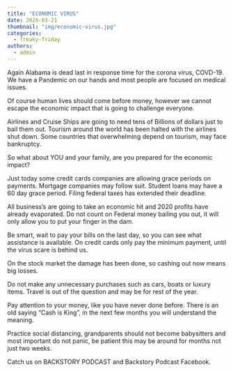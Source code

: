 ```yaml
---
title: "ECONOMIC VIRUS"
date: 2020-03-21
thumbnail: "img/economic-virus.jpg"
categories: 
  - freaky-friday
authors: 
  - admin
---
```


Again Alabama is dead last in response time for the corona virus, COVD-19. We have a Pandemic on our hands and most people are focused on medical issues.

Of course human lives should come before money, however we cannot escape the economic impact that is going to challenge everyone.

Airlines and Cruise Ships are going to need tens of Billions of dollars just to bail them out. Tourism around the world has been halted with the airlines shut down. Some countries that overwhelming depend on tourism, may face bankruptcy.

So what about YOU and your family, are you prepared for the economic impact?

Just today some credit cards companies are allowing grace periods on payments. Mortgage companies may follow suit. Student loans may have a 60 day grace period. Filing federal taxes has extended their deadline.

All business’s are going to take an economic hit and 2020 profits have already evaporated. Do not count on Federal money bailing you out, it will only allow you to put your finger in the dam.

Be smart, wait to pay your bills on the last day, so you can see what assistance is available. On credit cards only pay the minimum payment, until the virus scare is behind us.

On the stock market the damage has been done, so cashing out now means big losses.

Do not make any unnecessary purchases such as cars, boats or luxury items. Travel is out of the question and may be for rest of the year.

Pay attention to your money, like you have never done before. There is an old saying “Cash is King”, in the next few months you will understand the meaning.

Practice social distancing, grandparents should not become babysitters and most important do not panic, be patient this may be around for months not just two weeks.

Catch us on BACKSTORY PODCAST and Backstory Podcast Facebook.
